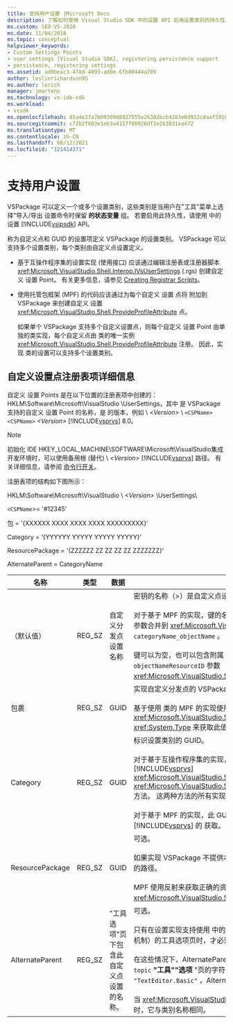 ```yaml
---
title: 支持用户设置 |Microsoft Docs
description: 了解如何使用 Visual Studio SDK 中的设置 API 启用设置类别的持久性。
ms.custom: SEO-VS-2020
ms.date: 11/04/2016
ms.topic: conceptual
helpviewer_keywords:
- Custom Settings Points
- user settings [Visual Studio SDK], registering persistence support
- persistence, registering settings
ms.assetid: ad9beac3-4f8d-4093-ad0e-6fb00444a709
author: leslierichardson95
ms.author: lerich
manager: jmartens
ms.technology: vs-ide-sdk
ms.workload:
- vssdk
ms.openlocfilehash: 85a4e2fa7b09309d8927555e26302bcb4183e0d932cdaaf59188f4f48d69ffa2
ms.sourcegitcommit: c72b2f603e1eb3a4157f00926df2e263831ea472
ms.translationtype: MT
ms.contentlocale: zh-CN
ms.lasthandoff: 08/12/2021
ms.locfileid: "121414371"
---
```

# <a name="support-for-user-settings"></a>支持用户设置
VSPackage 可以定义一个或多个设置类别，这些类别是当用户在"工具"菜单上选择"导入/导出 设置命令时保留 **的状态变量** 组。 若要启用此持久性，请使用 中的设置 [!INCLUDE[vsipsdk](../../extensibility/includes/vsipsdk_md.md)] API。

 称为自定义点和 GUID 的设置项定义 VSPackage 的设置类别。 VSPackage 可以支持多个设置类别，每个类别由自定义点设置定义。

- 基于互操作程序集的设置实现 (使用接口) 应该通过编辑注册表或注册器脚本 <xref:Microsoft.VisualStudio.Shell.Interop.IVsUserSettings> (.rgs) 创建自定义 设置 Point。 有关更多信息，请参见 [Creating Registrar Scripts](/cpp/atl/creating-registrar-scripts)。

- 使用托管包框架 (MPF) 的代码应该通过为每个自定义 设置 点将 附加到 VSPackage 来创建自定义 设置 <xref:Microsoft.VisualStudio.Shell.ProvideProfileAttribute> 点。

     如果单个 VSPackage 支持多个自定义设置点，则每个自定义 设置 Point 由单独的类实现，每个自定义点由 类的唯一实例 <xref:Microsoft.VisualStudio.Shell.ProvideProfileAttribute> 注册。 因此，实现 类的设置可以支持多个设置类别。

## <a name="custom-settings-point-registry-entry-details"></a>自定义设置点注册表项详细信息
 自定义 设置 Points 是在以下位置的注册表项中创建的：HKLM\Software\Microsoft\VisualStudio \UserSettings，其中 是 VSPackage 支持的自定义 设置 Point 的名称，是 的版本，例如 \\ *\<Version>* \\ `<CSPName>` `<CSPName>` *\<Version>* [!INCLUDE[vsprvs](../../code-quality/includes/vsprvs_md.md)] 8.0。

> [!NOTE]
> 初始化 IDE HKEY_LOCAL_MACHINE\SOFTWARE\Microsoft\VisualStudio集成开发环境时，可以使用备用根 (替代) \\ *\<Version>* [!INCLUDE[vsprvs](../../code-quality/includes/vsprvs_md.md)] 路径。 有关详细信息，请参阅 [命令行开关](../../extensibility/command-line-switches-visual-studio-sdk.md)。

 注册表项的结构如下图所示：

 HKLM\Software\Microsoft\VisualStudio \\ *\<Version>* \UserSettings\

 `<CSPName`>= '#12345'

 包 = '{XXXXXX XXXX XXXX XXXX XXXXXXXXX}'

 Category = '{YYYYYY YYYYY YYYYY YYYYY}'

 ResourcePackage = '{ZZZZZZ ZZ ZZ ZZ ZZ ZZZZZZZ}'

 AlternateParent = CategoryName

| 名称 | 类型 | 数据 | 说明 |
|-----------------|--------| - | - |
| （默认值） | REG_SZ | 自定义分发点设置名称 | 密钥的名称（>）是自定义点设置 `<CSPName` 名称。<br /><br /> 对于基于 MPF 的实现，键的名称通过将构造函数的 和 `categoryName` `objectName` 参数合并到 <xref:Microsoft.VisualStudio.Shell.ProvideProfileAttribute> 获取 `categoryName_objectName` 。<br /><br /> 键可以为空，也可以包含附属 DLL 中本地化字符串的引用 ID。 此值从构造函数的 `objectNameResourceID` 参数 <xref:Microsoft.VisualStudio.Shell.ProvideProfileAttribute> 获取。 |
| 包裹 | REG_SZ | GUID | 实现自定义分发点的 VSPackage 设置 GUID。<br /><br /> 基于使用 类的 MPF 的实现使用包含 VSPackage 的 和反射的构造函数参数 <xref:Microsoft.VisualStudio.Shell.ProvideProfileAttribute> `objectType` <xref:System.Type> 来获取此值。 |
| Category | REG_SZ | GUID | 标识设置类别的 GUID。<br /><br /> 对于基于互操作程序集的实现，此值可以是任意选择的 GUID，IDE 会传递给 和 [!INCLUDE[vsprvs](../../code-quality/includes/vsprvs_md.md)] <xref:Microsoft.VisualStudio.Shell.Interop.IVsUserSettings.ExportSettings%2A> <xref:Microsoft.VisualStudio.Shell.Interop.IVsUserSettings.ImportSettings%2A> 方法。 这两种方法的所有实现都应验证其 GUID 参数。<br /><br /> 对于基于 MPF 的实现，此 GUID 由实现设置机制的 类 <xref:System.Type> [!INCLUDE[vsprvs](../../code-quality/includes/vsprvs_md.md)] 的 获取。 |
| ResourcePackage | REG_SZ | GUID | 可选。<br /><br /> 如果实现 VSPackage 不提供本地化字符串，则指向包含本地化字符串的附属 DLL 的路径。<br /><br /> MPF 使用反射来获取正确的资源 VSPackage，因此 <xref:Microsoft.VisualStudio.Shell.ProvideProfileAttribute> 类不会设置此参数。 |
| AlternateParent | REG_SZ | "工具选项"页下包含此自定义点设置的名称。 | 可选。<br /><br /> 只有在设置实现支持使用 中的持久性机制（而不是自动化模型中用于保存状态的机制）的工具选项页时，才必须 [!INCLUDE[vsipsdk](../../extensibility/includes/vsipsdk_md.md)] 设置此值。<br /><br /> 在这些情况下，AlternateParent 键中的值是用于标识特定 `topic` `topic.sub-topic` **"工具""选项** "页的字符串部分。 例如，对于 **"工具""选项"** 页 `"TextEditor.Basic"` ，AlternateParent 的值为 `"TextEditor"` 。<br /><br /> 当 <xref:Microsoft.VisualStudio.Shell.ProvideProfileAttribute> 生成自定义设置点时，它与类别名称相同。 |
